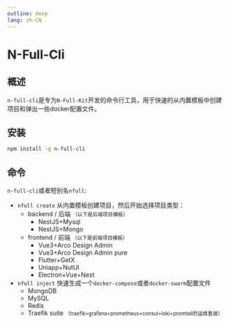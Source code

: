 ```yaml
---
outline: deep
lang: zh-CN
---
```


# N-Full-Cli

## 概述
`n-full-cli`是专为`N-Full-Kit`开发的命令行工具，用于快速的从内置模板中创建项目和弹出一些docker配置文件。

## 安装
```bash
npm install -g n-full-cli
```

## 命令
`n-full-cli`或者短别名`nfull`:
  - `nfull create` 从内置模板创建项目，然后开始选择项目类型：
     - backend / 后端 <small>（以下是后端项目模板）</small> 
       - NestJS+Mysql
       - NestJS+Mongo
     - frontend / 前端 <small>（以下是前端项目模板）</small> 
       - Vue3+Arco Design Admin
       - Vue3+Arco Design Admin pure
       - Flutter+GetX
       - Uniapp+NutUI
       - Electron+Vue+Nest
  - `nfull inject` 快速生成一个`docker-compose`或者`docker-swarm`配置文件
     - MongoDB
     - MySQL
     - Redis
     - Traefik suite <small>（traefik+grafana+prometheus+consul+loki+promtail的运维套装）</small>